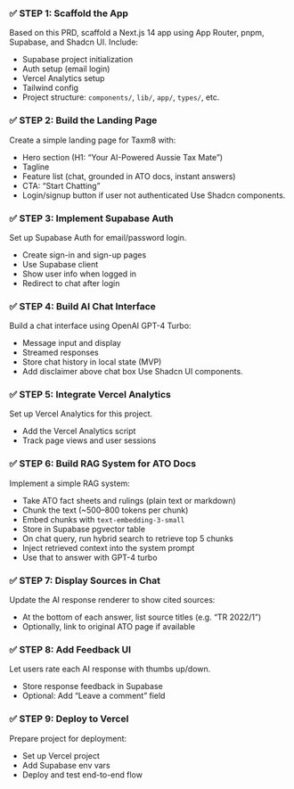 ### ✅ STEP 1: Scaffold the App

Based on this PRD, scaffold a Next.js 14 app using App Router, pnpm, Supabase, and Shadcn UI. Include:

- Supabase project initialization
- Auth setup (email login)
- Vercel Analytics setup
- Tailwind config
- Project structure: `components/`, `lib/`, `app/`, `types/`, etc.

### ✅ STEP 2: Build the Landing Page

Create a simple landing page for Taxm8 with:

- Hero section (H1: “Your AI-Powered Aussie Tax Mate”)
- Tagline
- Feature list (chat, grounded in ATO docs, instant answers)
- CTA: “Start Chatting”
- Login/signup button if user not authenticated
  Use Shadcn components.

### ✅ STEP 3: Implement Supabase Auth

Set up Supabase Auth for email/password login.

- Create sign-in and sign-up pages
- Use Supabase client
- Show user info when logged in
- Redirect to chat after login

### ✅ STEP 4: Build AI Chat Interface

Build a chat interface using OpenAI GPT-4 Turbo:

- Message input and display
- Streamed responses
- Store chat history in local state (MVP)
- Add disclaimer above chat box
  Use Shadcn UI components.

### ✅ STEP 5: Integrate Vercel Analytics

Set up Vercel Analytics for this project.

- Add the Vercel Analytics script
- Track page views and user sessions

### ✅ STEP 6: Build RAG System for ATO Docs

Implement a simple RAG system:

- Take ATO fact sheets and rulings (plain text or markdown)
- Chunk the text (~500–800 tokens per chunk)
- Embed chunks with `text-embedding-3-small`
- Store in Supabase pgvector table
- On chat query, run hybrid search to retrieve top 5 chunks
- Inject retrieved context into the system prompt
- Use that to answer with GPT-4 turbo

### ✅ STEP 7: Display Sources in Chat

Update the AI response renderer to show cited sources:

- At the bottom of each answer, list source titles (e.g. “TR 2022/1”)
- Optionally, link to original ATO page if available

### ✅ STEP 8: Add Feedback UI

Let users rate each AI response with thumbs up/down.

- Store response feedback in Supabase
- Optional: Add “Leave a comment” field

### ✅ STEP 9: Deploy to Vercel

Prepare project for deployment:

- Set up Vercel project
- Add Supabase env vars
- Deploy and test end-to-end flow
